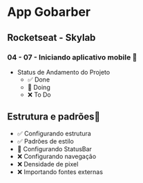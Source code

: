 # App Gobarber
## Rocketseat - Skylab
### 04 - 07 - Iniciando aplicativo mobile 📍
- Status de Andamento do Projeto
  - ✅ Done
  - 📍 Doing
  - ❌ To Do

## Estrutura e padrões📍
* ✅ Configurando estrutura
* ✅ Padrões de estilo
* 📍 Configurando StatusBar
* ❌ Configurando navegação
* ❌ Densidade de pixel
* ❌ Importando fontes externas





